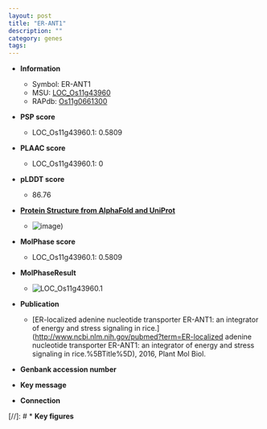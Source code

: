 ```yaml
---
layout: post
title: "ER-ANT1"
description: ""
category: genes
tags: 
---
```


* **Information**  
    + Symbol: ER-ANT1  
    + MSU: [LOC_Os11g43960](http://rice.plantbiology.msu.edu/cgi-bin/ORF_infopage.cgi?orf=LOC_Os11g43960)  
    + RAPdb: [Os11g0661300](http://rapdb.dna.affrc.go.jp/viewer/gbrowse_details/irgsp1?name=Os11g0661300)  

* **PSP score**  
    + LOC_Os11g43960.1: 0.5809 

* **PLAAC score**  
    + LOC_Os11g43960.1: 0 

* **pLDDT score**
    + 86.76

* **[Protein Structure from AlphaFold and UniProt](https://www.uniprot.org/uniprotkb/Q2R030/entry#structure)**
    + ![image](https://ricepsp.github.io/images/Q2/AF-Q2R030-F1.png))

* **MolPhase score**
    + LOC_Os11g43960.1: 0.5809

* **MolPhaseResult**
    + ![LOC_Os11g43960.1](https://ricepsp.github.io/pictures/LOC_Os11g/LOC_Os11g43960.1.png)

* **Publication**  
    + [ER-localized adenine nucleotide transporter ER-ANT1: an integrator of energy and stress signaling in rice.](http://www.ncbi.nlm.nih.gov/pubmed?term=ER-localized adenine nucleotide transporter ER-ANT1: an integrator of energy and stress signaling in rice.%5BTitle%5D), 2016, Plant Mol Biol.

* **Genbank accession number**  

* **Key message**  

* **Connection**  

[//]: # * **Key figures**  


